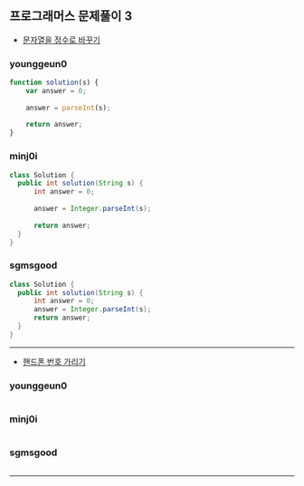 ## 프로그래머스 문제풀이 3

* [문자열을 정수로 바꾸기](https://programmers.co.kr/learn/courses/30/lessons/12925)

### younggeun0

```javascript
function solution(s) {
    var answer = 0;
    
    answer = parseInt(s);
    
    return answer;
}
```

### minj0i

```JAVA
class Solution {
  public int solution(String s) {
      int answer = 0;
      
      answer = Integer.parseInt(s);
      
      return answer;
  }
}
```

### sgmsgood

```java
class Solution {
  public int solution(String s) {
      int answer = 0;
      answer = Integer.parseInt(s);
      return answer;
  }
}
```

---

* [핸드폰 번호 가리기](https://programmers.co.kr/learn/courses/30/lessons/12948)

### younggeun0 

```javascript


```

### minj0i

```JAVA

```

### sgmsgood

```JAVA

```

****
